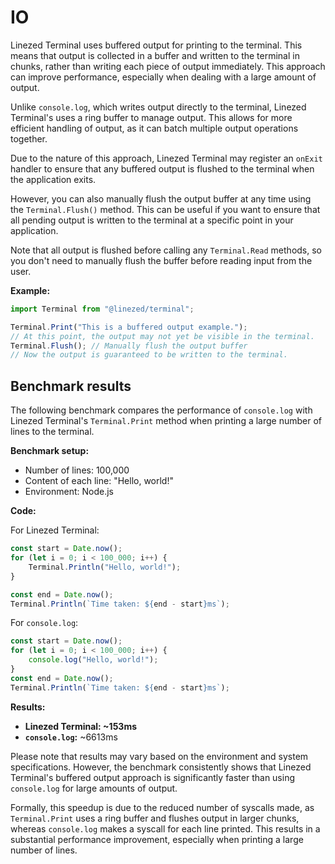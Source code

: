 # IO

Linezed Terminal uses buffered output for printing to the terminal.
This means that output is collected in a buffer and written to
the terminal in chunks, rather than writing each piece of output
immediately. This approach can improve performance, especially when
dealing with a large amount of output.

Unlike `console.log`, which writes output directly to the terminal,
Linezed Terminal's uses a ring buffer to manage output. This allows
for more efficient handling of output, as it can batch multiple
output operations together.

Due to the nature of this approach, Linezed Terminal may register
an `onExit` handler to ensure that any buffered output is
flushed to the terminal when the application exits.

However, you can also manually flush the output buffer at any
time using the `Terminal.Flush()` method. This can be useful if
you want to ensure that all pending output is written to the
terminal at a specific point in your application.

Note that all output is flushed before calling any `Terminal.Read`
methods, so you don't need to manually flush the buffer before
reading input from the user.

**Example:**

```javascript
import Terminal from "@linezed/terminal";

Terminal.Print("This is a buffered output example.");
// At this point, the output may not yet be visible in the terminal.
Terminal.Flush(); // Manually flush the output buffer
// Now the output is guaranteed to be written to the terminal.
```

## Benchmark results

The following benchmark compares the performance of `console.log`
with Linezed Terminal's `Terminal.Print` method when printing
a large number of lines to the terminal.

**Benchmark setup:**
- Number of lines: 100,000
- Content of each line: "Hello, world!"
- Environment: Node.js

**Code:**

For Linezed Terminal:
```js
const start = Date.now();
for (let i = 0; i < 100_000; i++) {
    Terminal.Println("Hello, world!");
}

const end = Date.now();
Terminal.Println(`Time taken: ${end - start}ms`);
```

For `console.log`:
```js
const start = Date.now();
for (let i = 0; i < 100_000; i++) {
    console.log("Hello, world!");
}
const end = Date.now();
Terminal.Println(`Time taken: ${end - start}ms`);
```

**Results:**

- **Linezed Terminal: ~153ms**
- **`console.log`:** ~6613ms

Please note that results may vary based on the environment and system
specifications. However, the benchmark consistently shows that
Linezed Terminal's buffered output approach is significantly
faster than using `console.log` for large amounts of output.

Formally, this speedup is due to the reduced number of syscalls
made, as `Terminal.Print` uses a ring buffer and flushes output
in larger chunks, whereas `console.log` makes a syscall for each
line printed. This results in a substantial performance improvement,
especially when printing a large number of lines.